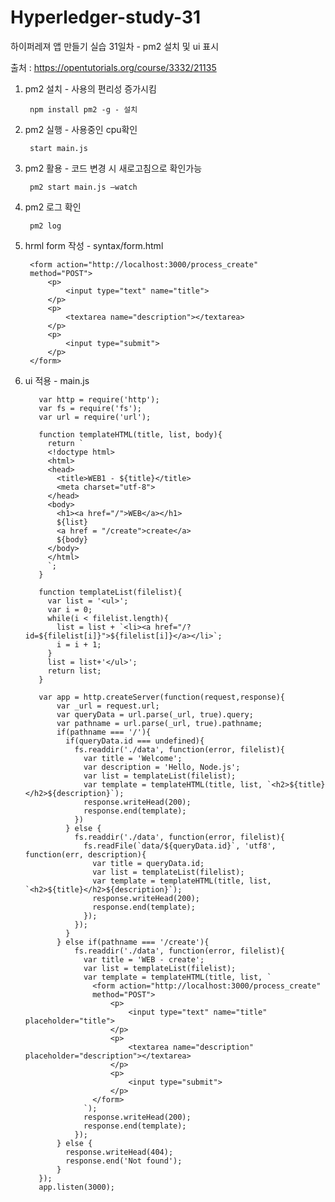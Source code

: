 # Hyperledger-study-31

하이퍼레져 앱 만들기 실습 31일차 - pm2 설치 및 ui 표시

출처 : https://opentutorials.org/course/3332/21135

1. pm2 설치 - 사용의 편리성 증가시킴

        npm install pm2 -g - 설치

2. pm2 실행 - 사용중인 cpu확인

        start main.js

3. pm2 활용 - 코드 변경 시 새로고침으로 확인가능

        pm2 start main.js —watch

4. pm2 로그 확인

        pm2 log

5. hrml form 작성 - syntax/form.html

        <form action="http://localhost:3000/process_create"
        method="POST">
            <p>
                <input type="text" name="title">
            </p>
            <p>
                <textarea name="description"></textarea>
            </p>
            <p>
                <input type="submit">
            </p>
        </form>

6. ui 적용 - main.js

          var http = require('http');
          var fs = require('fs');
          var url = require('url');

          function templateHTML(title, list, body){
            return `
            <!doctype html>
            <html>
            <head>
              <title>WEB1 - ${title}</title>
              <meta charset="utf-8">
            </head>
            <body>
              <h1><a href="/">WEB</a></h1>
              ${list}
              <a href = "/create">create</a>
              ${body}
            </body>
            </html>
            `;
          }

          function templateList(filelist){
            var list = '<ul>';
            var i = 0;
            while(i < filelist.length){
              list = list + `<li><a href="/?id=${filelist[i]}">${filelist[i]}</a></li>`;
              i = i + 1;
            }
            list = list+'</ul>';
            return list;
          } 

          var app = http.createServer(function(request,response){
              var _url = request.url;
              var queryData = url.parse(_url, true).query;
              var pathname = url.parse(_url, true).pathname;
              if(pathname === '/'){
                if(queryData.id === undefined){
                  fs.readdir('./data', function(error, filelist){
                    var title = 'Welcome';
                    var description = 'Hello, Node.js';
                    var list = templateList(filelist);
                    var template = templateHTML(title, list, `<h2>${title}</h2>${description}`);
                    response.writeHead(200);
                    response.end(template);
                  })
                } else {
                  fs.readdir('./data', function(error, filelist){
                    fs.readFile(`data/${queryData.id}`, 'utf8', function(err, description){
                      var title = queryData.id;
                      var list = templateList(filelist);
                      var template = templateHTML(title, list, `<h2>${title}</h2>${description}`);
                      response.writeHead(200);
                      response.end(template);
                    });
                  });
                }
              } else if(pathname === '/create'){
                  fs.readdir('./data', function(error, filelist){
                    var title = 'WEB - create';
                    var list = templateList(filelist);
                    var template = templateHTML(title, list, `
                      <form action="http://localhost:3000/process_create"
                      method="POST">
                          <p>
                              <input type="text" name="title" placeholder="title">
                          </p>
                          <p>
                              <textarea name="description" placeholder="description"></textarea>
                          </p>
                          <p>
                              <input type="submit">
                          </p>
                      </form>
                    `);
                    response.writeHead(200);
                    response.end(template);
                  });
              } else {
                response.writeHead(404);
                response.end('Not found');
              }
          });
          app.listen(3000);

